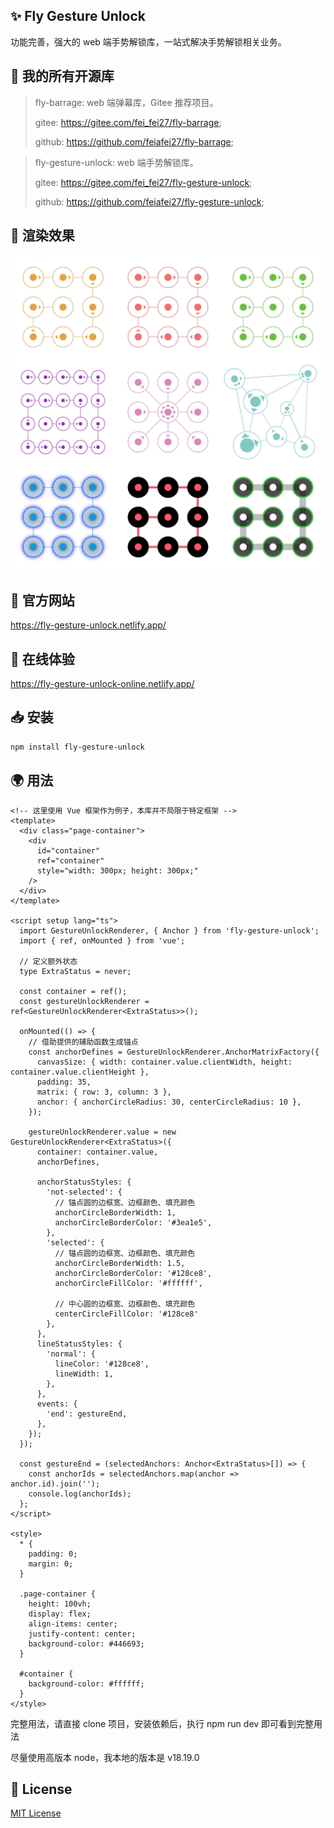 ## ✨ Fly Gesture Unlock

功能完善，强大的 web 端手势解锁库，一站式解决手势解锁相关业务。

## 🎉 我的所有开源库
> fly-barrage: web 端弹幕库，Gitee 推荐项目。
> 
> gitee: https://gitee.com/fei_fei27/fly-barrage;
> 
> github: https://github.com/feiafei27/fly-barrage;

> fly-gesture-unlock: web 端手势解锁库。
>
> gitee: https://gitee.com/fei_fei27/fly-gesture-unlock;
>
> github: https://github.com/feiafei27/fly-gesture-unlock;

## 🎥 渲染效果

![渲染效果](./public/full-demo.jpg)

## 📝 官方网站

<https://fly-gesture-unlock.netlify.app/>

## 🎄 在线体验

<https://fly-gesture-unlock-online.netlify.app/>

## 📥 安装

```bash
npm install fly-gesture-unlock
```

## 🌍 用法
```vue
<!-- 这里使用 Vue 框架作为例子，本库并不局限于特定框架 -->
<template>
  <div class="page-container">
    <div
      id="container"
      ref="container"
      style="width: 300px; height: 300px;"
    />
  </div>
</template>

<script setup lang="ts">
  import GestureUnlockRenderer, { Anchor } from 'fly-gesture-unlock';
  import { ref, onMounted } from 'vue';

  // 定义额外状态
  type ExtraStatus = never;

  const container = ref();
  const gestureUnlockRenderer = ref<GestureUnlockRenderer<ExtraStatus>>();

  onMounted(() => {
    // 借助提供的辅助函数生成锚点
    const anchorDefines = GestureUnlockRenderer.AnchorMatrixFactory({
      canvasSize: { width: container.value.clientWidth, height: container.value.clientHeight },
      padding: 35,
      matrix: { row: 3, column: 3 },
      anchor: { anchorCircleRadius: 30, centerCircleRadius: 10 },
    });

    gestureUnlockRenderer.value = new GestureUnlockRenderer<ExtraStatus>({
      container: container.value,
      anchorDefines,

      anchorStatusStyles: {
        'not-selected': {
          // 锚点圆的边框宽、边框颜色、填充颜色
          anchorCircleBorderWidth: 1,
          anchorCircleBorderColor: '#3ea1e5',
        },
        'selected': {
          // 锚点圆的边框宽、边框颜色、填充颜色
          anchorCircleBorderWidth: 1.5,
          anchorCircleBorderColor: '#128ce8',
          anchorCircleFillColor: '#ffffff',

          // 中心圆的边框宽、边框颜色、填充颜色
          centerCircleFillColor: '#128ce8'
        },
      },
      lineStatusStyles: {
        'normal': {
          lineColor: '#128ce8',
          lineWidth: 1,
        },
      },
      events: {
        'end': gestureEnd,
      },
    });
  });

  const gestureEnd = (selectedAnchors: Anchor<ExtraStatus>[]) => {
    const anchorIds = selectedAnchors.map(anchor => anchor.id).join('');
    console.log(anchorIds);
  };
</script>

<style>
  * {
    padding: 0;
    margin: 0;
  }

  .page-container {
    height: 100vh;
    display: flex;
    align-items: center;
    justify-content: center;
    background-color: #446693;
  }

  #container {
    background-color: #ffffff;
  }
</style>
```
完整用法，请直接 clone 项目，安装依赖后，执行 npm run dev 即可看到完整用法

尽量使用高版本 node，我本地的版本是 v18.19.0

## 🌲 License
[MIT License](LICENSE)